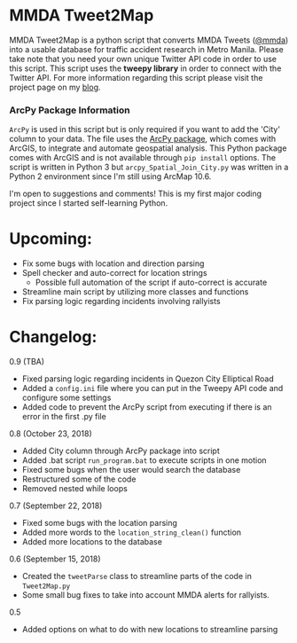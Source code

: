 # MMDA Tweet2Map
MMDA Tweet2Map is a python script that converts MMDA Tweets ([@mmda](https://twitter.com/MMDA)) into a usable database for traffic accident research in Metro Manila. Please take note that you need your own unique Twitter API code in order to use this script. This script uses the **tweepy library** in order to connect with the Twitter API. For more information regarding this script please visit the project page on my [blog](https://panjib.wixsite.com/blog/mmdatweet2map).


### ArcPy Package Information
`ArcPy` is used in this script but is only required if you want to add the 'City' column to your data. The file uses the [ArcPy package](http://help.arcgis.com/en/arcgisdesktop/10.0/help/index.html#//000v000000v7000000.htm), which comes with ArcGIS, to integrate and automate geospatial analysis. This Python package comes with ArcGIS and is not available through `pip install` options. The script is written in Python 3 but `arcpy_Spatial_Join_City.py` was written in a Python 2 environment since I'm still using ArcMap 10.6.

I'm open to suggestions and comments! This is my first major coding project since I started self-learning Python.

# **Upcoming:**
- Fix some bugs with location and direction parsing
- Spell checker and auto-correct for location strings
  - Possible full automation of the script if auto-correct is accurate
- Streamline main script by utilizing more classes and functions
- Fix parsing logic regarding incidents involving rallyists

# **Changelog:**

0.9 (TBA)
- Fixed parsing logic regarding incidents in Quezon City Elliptical Road
- Added a `config.ini` file where you can put in the Tweepy API code and configure some settings
- Added code to prevent the ArcPy script from executing if there is an error in the first .py file

0.8 (October 23, 2018)
- Added City column through ArcPy package into script
- Added .bat script `run_program.bat` to execute scripts in one motion
- Fixed some bugs when the user would search the database
- Restructured some of the code
 - Removed nested while loops

0.7 (September 22, 2018)
- Fixed some bugs with the location parsing
- Added more words to the `location_string_clean()` function
- Added more locations to the database

0.6 (September 15, 2018)
- Created the `tweetParse` class to streamline parts of the code in `Tweet2Map.py`
- Some small bug fixes to take into account MMDA alerts for rallyists.

0.5
- Added options on what to do with new locations to streamline parsing
